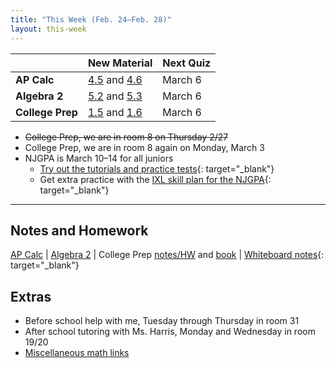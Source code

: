 ```yaml
---
title: "This Week (Feb. 24–Feb. 28)"
layout: this-week
---
```


|                  | New Material                                                                                                                              | Next Quiz |
| ---------------- | ----------------------------------------------------------------------------------------------------------------------------------------- | --------- |
| **AP Calc**      | [4.5](./calc-for-ap-larson/4.5-the-net-change-theorem.md) and [4.6](./calc-for-ap-larson/4.6-integration-by-substitution.md)              | March 6   |
| **Algebra 2**    | [5.2](./envision-algebra-2/5-2-properties-of-exponents-and-radicals.md) and [5.3](./envision-algebra-2/5-3-graphing-radical-functions.md) | March 6   |
| **College Prep** | [1.5](./openstax-college-algebra-2e/1-5-factoring-polynomials.md) and [1.6](./openstax-college-algebra-2e/1-6-rational-expressions.md)    | March 6   |

- ~~College Prep, we are in room 8 on Thursday 2/27~~
- College Prep, we are in room 8 again on Monday, March 3
- NJGPA is March 10–14 for all juniors
  - [Try out the tutorials and practice tests](https://nj.mypearsonsupport.com/practice-tests/){: target="_blank"}
  - Get extra practice with the [IXL skill plan for the NJGPA](https://www.ixl.com/math/skill-plans/njgpa-math){: target="_blank"}

---

## Notes and Homework

[AP Calc](./calc-for-ap-larson/) \| [Algebra 2](./envision-algebra-2/) \| College Prep [notes/HW](./openstax-college-algebra-2e/) and [book](https://openstax.org/books/college-algebra-2e/pages/1-introduction-to-prerequisites) \| [Whiteboard notes](https://1drv.ms/o/c/c4097c61e06a2b97/EpojsyS4IFdOp0qZoDZdHikBZAinLWQ3ncbWjBZVKo0vtQ?e=5egVmL){: target="_blank"}

## Extras

- Before school help with me, Tuesday through Thursday in room 31
- After school tutoring with Ms. Harris, Monday and Wednesday in room 19/20
- [Miscellaneous math links](./misc/math-links.md)
